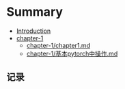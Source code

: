 # Summary

* [Introduction](/README.md)
* [chapter-1](//chapter-1/chapter1.md)
  * [chapter-1/chapter1.md](/chapter-1/chapter1.md)
  * [chapter-1/基本pytorch中操作.md](/chapter-1/基本pytorch中操作.md)

## 记录



